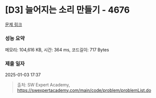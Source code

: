 # [D3] 늘어지는 소리 만들기 - 4676 

[문제 링크](https://swexpertacademy.com/main/code/problem/problemDetail.do?contestProbId=AWRKWITqfvIDFAV8) 

### 성능 요약

메모리: 104,616 KB, 시간: 364 ms, 코드길이: 717 Bytes

### 제출 일자

2025-01-03 17:37



> 출처: SW Expert Academy, https://swexpertacademy.com/main/code/problem/problemList.do
